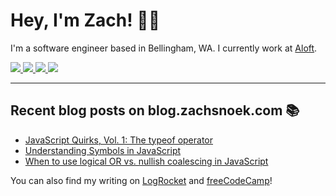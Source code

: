 # Hey, I'm Zach! 👋🏻

I'm a software engineer based in Bellingham, WA. I currently work at [Aloft](https://aloftappraisal.com/careers).

<a href="https://www.zachsnoek.com" target="_blank">
    <img src="https://img.icons8.com/ios-glyphs/32/a5adf7/globe--v1.png"/>
</a>
<a href="https://www.linkedin.com/in/zach-snoek-5b327b179/" target="_blank">
    <img src="https://img.icons8.com/material-outlined/32/a5adf7/linkedin--v1.png"/>
</a>
<a href="https://twitter.com/zach_snoek" target="_blank">
    <img src="https://img.icons8.com/small/32/a5adf7/twitter-squared.png"/>
</a>
<a href="https://dev.to/zachsnoek" target="_blank">
    <img src="https://img.icons8.com/windows/32/a5adf7/dev.png"/>
</a>

---

## Recent blog posts on blog.zachsnoek.com 📚

<!-- BLOG POSTS -->

* [JavaScript Quirks, Vol. 1: The typeof operator](https://blog.zachsnoek.com/javascript-quirks-vol-1-the-typeof-operator)
* [Understanding Symbols in JavaScript](https://blog.zachsnoek.com/understanding-symbols-in-javascript)
* [When to use logical OR vs. nullish coalescing in JavaScript](https://blog.zachsnoek.com/when-to-use-logical-or-vs-nullish-coalescing-in-javascript)

You can also find my writing on [LogRocket](https://blog.logrocket.com/author/zachsnoek/) and [freeCodeCamp](https://www.freecodecamp.org/news/author/zachsnoek/)!
